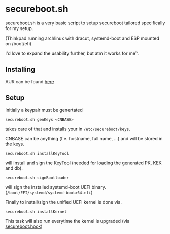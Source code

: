 # secureboot.sh

secureboot.sh is a very basic script to setup secureboot tailored specifically for my setup.

(Thinkpad running archlinux with dracut, systemd-boot and ESP mounted on /boot/efi)

I'd love to expand the usability further, but atm it works for me&trade;.

## Installing

AUR can be found [here](https://aur.archlinux.org/packages/secureboot.sh/)

## Setup

Initially a keypair must be genertated

```
secureboot.sh genKeys <CNBASE>
```

takes care of that and installs your in `/etc/secureboot/keys`.

CNBASE can be anything (f.e. hostname, full name, ...) and will be stored in the keys.

```
secureboot.sh installKeyTool
```
will install and sign the KeyTool (needed for loading the generated PK, KEK and db).

```
secureboot.sh signBootloader
```
will sign the installed systemd-boot UEFI binary. (`/boot/EFI/systemd/systemd-bootx64.efi`)

Finally to install/sign the unified UEFI kernel is done via.
```
secureboot.sh installKernel
```
This task will also run everytime the kernel is upgraded (via [secureboot.hook](secureboot.hook))
